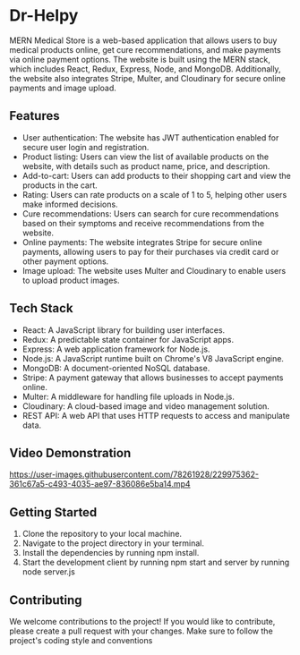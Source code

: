 # Dr-Helpy
MERN Medical Store is a web-based application that allows users to buy medical products online, get cure recommendations, and make payments via online payment options. The website is built using the MERN stack, which includes React, Redux, Express, Node, and MongoDB. Additionally, the website also integrates Stripe, Multer, and Cloudinary for secure online payments and image upload.

## Features
* User authentication: The website has JWT authentication enabled for secure user login and registration.
* Product listing: Users can view the list of available products on the website, with details such as product name, price, and description.
* Add-to-cart: Users can add products to their shopping cart and view the products in the cart.
* Rating: Users can rate products on a scale of 1 to 5, helping other users make informed decisions.
* Cure recommendations: Users can search for cure recommendations based on their symptoms and receive recommendations from the website.
* Online payments: The website integrates Stripe for secure online payments, allowing users to pay for their purchases via credit card or other payment options.
* Image upload: The website uses Multer and Cloudinary to enable users to upload product images.

## Tech Stack
* React: A JavaScript library for building user interfaces.
* Redux: A predictable state container for JavaScript apps.
* Express: A web application framework for Node.js.
* Node.js: A JavaScript runtime built on Chrome's V8 JavaScript engine.
* MongoDB: A document-oriented NoSQL database.
* Stripe: A payment gateway that allows businesses to accept payments online.
* Multer: A middleware for handling file uploads in Node.js.
* Cloudinary: A cloud-based image and video management solution.
* REST API: A web API that uses HTTP requests to access and manipulate data.

## Video Demonstration


https://user-images.githubusercontent.com/78261928/229975362-361c67a5-c493-4035-ae97-836086e5ba14.mp4

## Getting Started
1. Clone the repository to your local machine.
2. Navigate to the project directory in your terminal.
3. Install the dependencies by running npm install.
4. Start the development client by running npm start and server by running node server.js

## Contributing
We welcome contributions to the project! If you would like to contribute, please create a pull request with your changes. Make sure to follow the project's coding style and conventions
